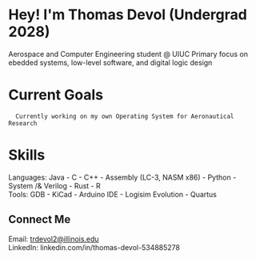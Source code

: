 # Hey! I'm Thomas Devol (Undergrad 2028)
Aerospace and Computer Engineering student @ UIUC
Primary focus on ebedded systems, low-level software, and digital logic design

# Current Goals
      Currently working on my own Operating System for Aeronautical Research 


# Skills
Languages: Java - C - C++ - Assembly (LC-3, NASM x86) - Python - System /& Verilog - Rust - R  
Tools: GDB - KiCad - Arduino IDE - Logisim Evolution - Quartus


## Connect Me
Email: trdevol2@illinois.edu   
LinkedIn: linkedin.com/in/thomas-devol-534885278


